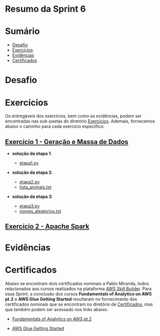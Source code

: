 # Resumo da Sprint 6

# Sumário

- [Desafio](#desafio)
- [Exercícios](#exercícios)
- [Evidências](#evidências)
- [Certificados](#certificados)

# Desafio

# Exercícios

Os entregáveis dos exercícios, bem como as evidências, podem ser encontradas nas sub-pastas do diretório [Exercícios](./Exercícios/). Ademais, fornecemos abaixo o caminho para cada exercício específico:

## [Exercício 1 - Geração e Massa de Dados](./Exercícios/1-massa_de_dados/)

- **solução da etapa 1**:
    - [etapa1.py](./Exercícios/1-massa_de_dados/etapa1.py)

- **solução da etapa 2**:
    - [etapa2.py](./Exercícios/1-massa_de_dados/etapa2.py)
    - [lista_animais.txt](./Exercícios/1-massa_de_dados/lista_animais.txt)

- **solução da etapa 3**:
    - [etapa3.py](./Exercícios/1-massa_de_dados/etapa3.py)
    - [nomes_aleatorios.txt](./Exercícios/1-massa_de_dados/data/nomes_aleatorios.txt)

## [Exercício 2 - Apache Spark](./Exercícios/2-spark/)

# Evidências

# Certificados

Abaixo se encontram dois certificados nominais a Pablo Miranda, todos relacionados aos cursos realizados na plataforma [AWS Skill Builder](https://explore.skillbuilder.aws/learn). Para essa *Sprint*, a conclusão dos cursos **Fundamentals of Analytics on AWS pt.2** e **AWS Glue Getting Started** resultaram no fornecimento dos certificados nominais que se encontram no diretório de [Certificados](./Certificados/), mas que também podem ser acessado nos links abaixo:

- [Fundamentals of Analytics on AWS pt.2](./Certificados/fundamentals_of_analytics_on_aws_2.pdf)

- [AWS Glue Getting Started](./Certificados/aws_glue_getting_started.pdf)